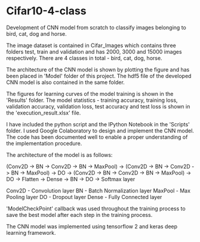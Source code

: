 # Cifar10-4-class
Development of CNN model from scratch to classify images belonging to bird, cat, dog and horse.

The image dataset is contained in Cifar_Images which contains three folders test, train and validation and has 2000, 3000 and 15000 images respectively. There are 4 classes in total - bird, cat, dog, horse.

The architecture of the CNN model is shown by plotting the figure and has been placed in 'Model' folder of this project. The hdf5 file of the developed CNN model is also contained in the same folder.

The figures for learning curves of the model training is shown in the 'Results' folder. The model statistics - training accuracy, training loss, validation accuracy, validation loss, test accuracy and test loss is shown in the 'execution_result.xlsx' file.

I have included the python script and the IPython Notebook in the 'Scripts' folder. I used Google Colaboratory to design and implement the CNN model. The code has been documented well to enable a proper understanding of the implementation procedure.

The architecture of the model is as follows:

(Conv2D -> BN -> Conv2D -> BN -> MaxPool) -> (Conv2D -> BN -> Conv2D -> BN -> MaxPool) -> DO -> (Conv2D -> BN -> Conv2D -> BN -> MaxPool) -> DO -> Flatten -> Dense -> BN -> DO -> Softmax layer

Conv2D - Convolution layer
BN - Batch Normalization layer
MaxPool - Max Pooling layer
DO - Dropout layer
Dense - Fully Connected layer

'ModelCheckPoint' callback was used throughout the training process to save the best model after each step in the training process.

The CNN model was implemented using tensorflow 2 and keras deep learning framework.